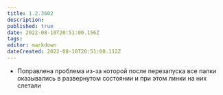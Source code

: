 ```yaml
---
title: 1.2.3602
description: 
published: true
date: 2022-08-10T20:51:00.156Z
tags: 
editor: markdown
dateCreated: 2022-08-10T20:51:00.112Z
---		
```

		
- Поправлена проблема из-за которой после перезапуска все папки оказывались в развернутом состоянии и при этом линки на них слетали
